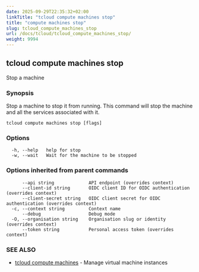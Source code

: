 ```yaml
---
date: 2025-09-29T22:35:32+02:00
linkTitle: "tcloud compute machines stop"
title: "compute machines stop"
slug: tcloud_compute_machines_stop
url: /docs/tcloud/tcloud_compute_machines_stop/
weight: 9994
---
```

## tcloud compute machines stop

Stop a machine

### Synopsis

Stop a machine to stop it from running. This command will stop the machine and all the services associated with it.

```
tcloud compute machines stop [flags]
```

### Options

```
  -h, --help   help for stop
  -w, --wait   Wait for the machine to be stopped
```

### Options inherited from parent commands

```
      --api string             API endpoint (overrides context)
      --client-id string       OIDC client ID for OIDC authentication (overrides context)
      --client-secret string   OIDC client secret for OIDC authentication (overrides context)
  -c, --context string         Context name
      --debug                  Debug mode
  -O, --organisation string    Organisation slug or identity (overrides context)
      --token string           Personal access token (overrides context)
```

### SEE ALSO

* [tcloud compute machines](/docs/tcloud/tcloud_compute_machines/)	 - Manage virtual machine instances

